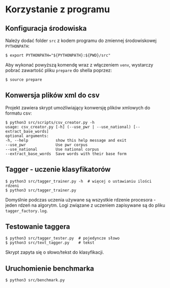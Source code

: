 # Korzystanie z programu

## Konfiguracja środowiska
Należy dodać folder `src` z kodem programu do zmiennej środowiskowej `PYTHONPATH`:

    $ export PYTHONPATH="${PYTHONPATH}:${PWD}/src"

Aby wykonać powyższą komendę wraz z włączeniem `venv`, wystarczy pobrać zawartość pliku `prepare` do shella poprzez:

    $ source prepare

## Konwersja plików xml do csv
Projekt zawiera skrypt umożliwiający konwersję plików xmlowych do formatu csv:

    $ python3 src/scripts/csv_creator.py -h
    usage: csv_creator.py [-h] (--use_pwr | --use_national) [--extract_base_words]
    optional arguments:
    -h, --help            show this help message and exit
    --use_pwr             Use pwr corpus
    --use_national        Use national corpus
    --extract_base_words  Save words with their base form


## Tagger - uczenie klasyfikatorów

    $ python3 src/tagger_trainer.py -h  # więcej o ustawianiu ilości rdzeni
    $ python3 src/tagger_trainer.py

Domyślnie podczas uczenia używane są wszystkie rdzenie procesora - jeden rdzeń na algorytm. Logi związane z uczeniem zapisywane są do pliku `tagger_factory.log`.


## Testowanie taggera

    $ python3 src/tagger_tester.py  # pojedyncze słowo
    $ python3 src/text_tagger.py    # tekst

Skrypt zapyta się o słowo/tekst do klasyfikacji.


## Uruchomienie benchmarka

    $ python3 src/benchmark.py
